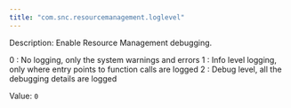 ```yaml
---
title: "com.snc.resourcemanagement.loglevel"
---
```


Description: Enable Resource Management debugging. 

0 : No  logging, only the system warnings and errors
1 : Info level logging, only where entry points to function calls are logged
2 : Debug level, all the debugging details are logged

Value: `0`